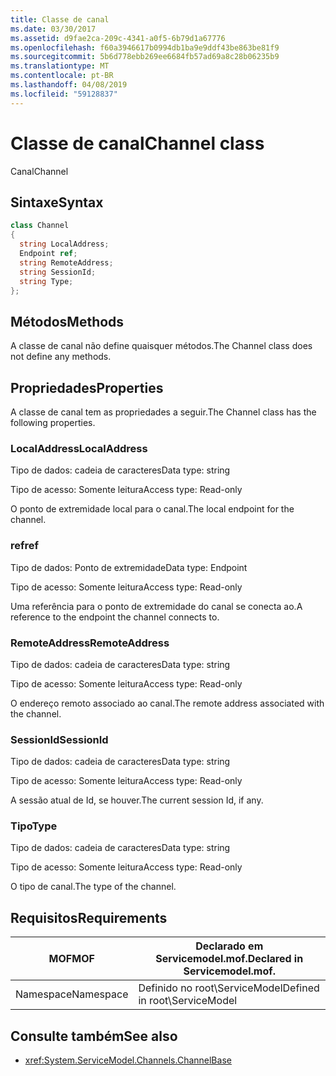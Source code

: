 ```yaml
---
title: Classe de canal
ms.date: 03/30/2017
ms.assetid: d9fae2ca-209c-4341-a0f5-6b79d1a67776
ms.openlocfilehash: f60a3946617b0994db1ba9e9ddf43be863be81f9
ms.sourcegitcommit: 5b6d778ebb269ee6684fb57ad69a8c28b06235b9
ms.translationtype: MT
ms.contentlocale: pt-BR
ms.lasthandoff: 04/08/2019
ms.locfileid: "59128837"
---
```

# <a name="channel-class"></a><span data-ttu-id="8b81f-102">Classe de canal</span><span class="sxs-lookup"><span data-stu-id="8b81f-102">Channel class</span></span>
<span data-ttu-id="8b81f-103">Canal</span><span class="sxs-lookup"><span data-stu-id="8b81f-103">Channel</span></span>  
  
## <a name="syntax"></a><span data-ttu-id="8b81f-104">Sintaxe</span><span class="sxs-lookup"><span data-stu-id="8b81f-104">Syntax</span></span>  
  
```csharp
class Channel  
{  
  string LocalAddress;  
  Endpoint ref;  
  string RemoteAddress;  
  string SessionId;  
  string Type;  
};  
```  
  
## <a name="methods"></a><span data-ttu-id="8b81f-105">Métodos</span><span class="sxs-lookup"><span data-stu-id="8b81f-105">Methods</span></span>  
 <span data-ttu-id="8b81f-106">A classe de canal não define quaisquer métodos.</span><span class="sxs-lookup"><span data-stu-id="8b81f-106">The Channel class does not define any methods.</span></span>  
  
## <a name="properties"></a><span data-ttu-id="8b81f-107">Propriedades</span><span class="sxs-lookup"><span data-stu-id="8b81f-107">Properties</span></span>  
 <span data-ttu-id="8b81f-108">A classe de canal tem as propriedades a seguir.</span><span class="sxs-lookup"><span data-stu-id="8b81f-108">The Channel class has the following properties.</span></span>  
  
### <a name="localaddress"></a><span data-ttu-id="8b81f-109">LocalAddress</span><span class="sxs-lookup"><span data-stu-id="8b81f-109">LocalAddress</span></span>  
 <span data-ttu-id="8b81f-110">Tipo de dados: cadeia de caracteres</span><span class="sxs-lookup"><span data-stu-id="8b81f-110">Data type: string</span></span>  
  
 <span data-ttu-id="8b81f-111">Tipo de acesso: Somente leitura</span><span class="sxs-lookup"><span data-stu-id="8b81f-111">Access type: Read-only</span></span>  
  
 <span data-ttu-id="8b81f-112">O ponto de extremidade local para o canal.</span><span class="sxs-lookup"><span data-stu-id="8b81f-112">The local endpoint for the channel.</span></span>  
  
### <a name="ref"></a><span data-ttu-id="8b81f-113">ref</span><span class="sxs-lookup"><span data-stu-id="8b81f-113">ref</span></span>  
 <span data-ttu-id="8b81f-114">Tipo de dados: Ponto de extremidade</span><span class="sxs-lookup"><span data-stu-id="8b81f-114">Data type: Endpoint</span></span>  
  
 <span data-ttu-id="8b81f-115">Tipo de acesso: Somente leitura</span><span class="sxs-lookup"><span data-stu-id="8b81f-115">Access type: Read-only</span></span>  
  
 <span data-ttu-id="8b81f-116">Uma referência para o ponto de extremidade do canal se conecta ao.</span><span class="sxs-lookup"><span data-stu-id="8b81f-116">A reference to the endpoint the channel connects to.</span></span>  
  
### <a name="remoteaddress"></a><span data-ttu-id="8b81f-117">RemoteAddress</span><span class="sxs-lookup"><span data-stu-id="8b81f-117">RemoteAddress</span></span>  
 <span data-ttu-id="8b81f-118">Tipo de dados: cadeia de caracteres</span><span class="sxs-lookup"><span data-stu-id="8b81f-118">Data type: string</span></span>  
  
 <span data-ttu-id="8b81f-119">Tipo de acesso: Somente leitura</span><span class="sxs-lookup"><span data-stu-id="8b81f-119">Access type: Read-only</span></span>  
  
 <span data-ttu-id="8b81f-120">O endereço remoto associado ao canal.</span><span class="sxs-lookup"><span data-stu-id="8b81f-120">The remote address associated with the channel.</span></span>  
  
### <a name="sessionid"></a><span data-ttu-id="8b81f-121">SessionId</span><span class="sxs-lookup"><span data-stu-id="8b81f-121">SessionId</span></span>  
 <span data-ttu-id="8b81f-122">Tipo de dados: cadeia de caracteres</span><span class="sxs-lookup"><span data-stu-id="8b81f-122">Data type: string</span></span>  
  
 <span data-ttu-id="8b81f-123">Tipo de acesso: Somente leitura</span><span class="sxs-lookup"><span data-stu-id="8b81f-123">Access type: Read-only</span></span>  
  
 <span data-ttu-id="8b81f-124">A sessão atual de Id, se houver.</span><span class="sxs-lookup"><span data-stu-id="8b81f-124">The current session Id, if any.</span></span>  
  
### <a name="type"></a><span data-ttu-id="8b81f-125">Tipo</span><span class="sxs-lookup"><span data-stu-id="8b81f-125">Type</span></span>  
 <span data-ttu-id="8b81f-126">Tipo de dados: cadeia de caracteres</span><span class="sxs-lookup"><span data-stu-id="8b81f-126">Data type: string</span></span>  
  
 <span data-ttu-id="8b81f-127">Tipo de acesso: Somente leitura</span><span class="sxs-lookup"><span data-stu-id="8b81f-127">Access type: Read-only</span></span>  
  
 <span data-ttu-id="8b81f-128">O tipo de canal.</span><span class="sxs-lookup"><span data-stu-id="8b81f-128">The type of the channel.</span></span>  
  
## <a name="requirements"></a><span data-ttu-id="8b81f-129">Requisitos</span><span class="sxs-lookup"><span data-stu-id="8b81f-129">Requirements</span></span>  
  
|<span data-ttu-id="8b81f-130">MOF</span><span class="sxs-lookup"><span data-stu-id="8b81f-130">MOF</span></span>|<span data-ttu-id="8b81f-131">Declarado em Servicemodel.mof.</span><span class="sxs-lookup"><span data-stu-id="8b81f-131">Declared in Servicemodel.mof.</span></span>|  
|---------|-----------------------------------|  
|<span data-ttu-id="8b81f-132">Namespace</span><span class="sxs-lookup"><span data-stu-id="8b81f-132">Namespace</span></span>|<span data-ttu-id="8b81f-133">Definido no root\ServiceModel</span><span class="sxs-lookup"><span data-stu-id="8b81f-133">Defined in root\ServiceModel</span></span>|  
  
## <a name="see-also"></a><span data-ttu-id="8b81f-134">Consulte também</span><span class="sxs-lookup"><span data-stu-id="8b81f-134">See also</span></span>

- <xref:System.ServiceModel.Channels.ChannelBase>
